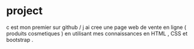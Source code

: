 # project
c est mon premier sur github / j ai cree une page web de vente  en ligne ( produits cosmetiques ) en utilisant mes connaissances  en HTML , CSS et bootstrap .

